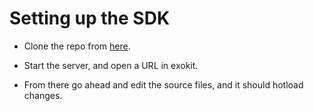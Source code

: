 # Setting up the SDK

   * Clone the repo from [here](https://github.com/webmixedreality/exokit). 
   
   * Start the server, and open a URL in exokit. 
   
   * From there go ahead and edit the source files, and it should hotload changes.
    

